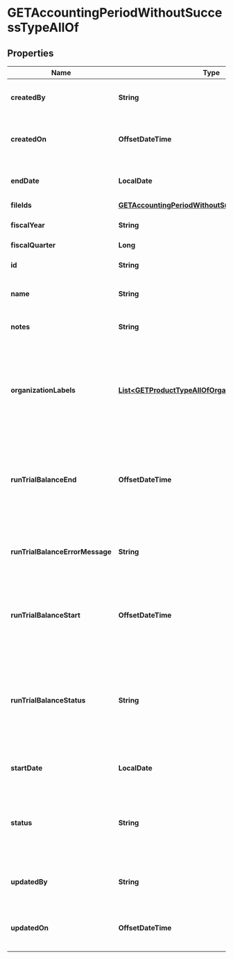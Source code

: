 

# GETAccountingPeriodWithoutSuccessTypeAllOf


## Properties

| Name | Type | Description | Notes |
|------------ | ------------- | ------------- | -------------|
|**createdBy** | **String** | ID of the user who created the accounting period.  |  [optional] |
|**createdOn** | **OffsetDateTime** | Date and time when the accounting period was created.  |  [optional] |
|**endDate** | **LocalDate** | The end date of the accounting period.  |  [optional] |
|**fileIds** | [**GETAccountingPeriodWithoutSuccessTypeAllOfFileIds**](GETAccountingPeriodWithoutSuccessTypeAllOfFileIds.md) |  |  [optional] |
|**fiscalYear** | **String** | Fiscal year of the accounting period.  |  [optional] |
|**fiscalQuarter** | **Long** |  |  [optional] |
|**id** | **String** | ID of the accounting period.  |  [optional] |
|**name** | **String** | Name of the accounting period.  |  [optional] |
|**notes** | **String** | Any optional notes about the accounting period.  |  [optional] |
|**organizationLabels** | [**List&lt;GETProductTypeAllOfOrganizationLabels&gt;**](GETProductTypeAllOfOrganizationLabels.md) | The organization(s) that the object belongs to.   Note: This field is available only when the Multi-Org feature is enabled.              |  [optional] |
|**runTrialBalanceEnd** | **OffsetDateTime** | Date and time that the trial balance was completed. If the trial balance status is &#x60;Pending&#x60;, &#x60;Processing&#x60;, or &#x60;Error&#x60;, this field is &#x60;null&#x60;.  |  [optional] |
|**runTrialBalanceErrorMessage** | **String** | If trial balance status is Error, an error message is returned in this field.  |  [optional] |
|**runTrialBalanceStart** | **OffsetDateTime** | Date and time that the trial balance was run. If the trial balance status is &#x60;Pending&#x60;, this field is &#x60;null&#x60;.  |  [optional] |
|**runTrialBalanceStatus** | **String** | Status of the trial balance for the accounting period. Possible values:  * &#x60;Pending&#x60; * &#x60;Processing&#x60; * &#x60;Completed&#x60; * &#x60;Error&#x60;  |  [optional] |
|**startDate** | **LocalDate** | The start date of the accounting period.  |  [optional] |
|**status** | **String** | Status of the accounting period. Possible values:  * &#x60;Open&#x60; * &#x60;PendingClose&#x60; * &#x60;Closed&#x60;  |  [optional] |
|**updatedBy** | **String** | D of the user who last updated the accounting period.  |  [optional] |
|**updatedOn** | **OffsetDateTime** | Date and time when the accounting period was last updated.  |  [optional] |



